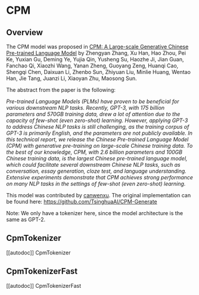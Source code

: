 <!--Copyright 2020 The HuggingFace Team. All rights reserved.

Licensed under the Apache License, Version 2.0 (the "License"); you may not use this file except in compliance with
the License. You may obtain a copy of the License at

http://www.apache.org/licenses/LICENSE-2.0

Unless required by applicable law or agreed to in writing, software distributed under the License is distributed on
an "AS IS" BASIS, WITHOUT WARRANTIES OR CONDITIONS OF ANY KIND, either express or implied. See the License for the
specific language governing permissions and limitations under the License.

⚠️ Note that this file is in Markdown but contain specific syntax for our doc-builder (similar to MDX) that may not be
rendered properly in your Markdown viewer.

-->

# CPM

## Overview

The CPM model was proposed in [CPM: A Large-scale Generative Chinese Pre-trained Language Model](https://arxiv.org/abs/2012.00413) by Zhengyan Zhang, Xu Han, Hao Zhou, Pei Ke, Yuxian Gu, Deming Ye, Yujia Qin,
Yusheng Su, Haozhe Ji, Jian Guan, Fanchao Qi, Xiaozhi Wang, Yanan Zheng, Guoyang Zeng, Huanqi Cao, Shengqi Chen,
Daixuan Li, Zhenbo Sun, Zhiyuan Liu, Minlie Huang, Wentao Han, Jie Tang, Juanzi Li, Xiaoyan Zhu, Maosong Sun.

The abstract from the paper is the following:

*Pre-trained Language Models (PLMs) have proven to be beneficial for various downstream NLP tasks. Recently, GPT-3,
with 175 billion parameters and 570GB training data, drew a lot of attention due to the capacity of few-shot (even
zero-shot) learning. However, applying GPT-3 to address Chinese NLP tasks is still challenging, as the training corpus
of GPT-3 is primarily English, and the parameters are not publicly available. In this technical report, we release the
Chinese Pre-trained Language Model (CPM) with generative pre-training on large-scale Chinese training data. To the best
of our knowledge, CPM, with 2.6 billion parameters and 100GB Chinese training data, is the largest Chinese pre-trained
language model, which could facilitate several downstream Chinese NLP tasks, such as conversation, essay generation,
cloze test, and language understanding. Extensive experiments demonstrate that CPM achieves strong performance on many
NLP tasks in the settings of few-shot (even zero-shot) learning.*

This model was contributed by [canwenxu](https://huggingface.co/canwenxu). The original implementation can be found
here: https://github.com/TsinghuaAI/CPM-Generate

Note: We only have a tokenizer here, since the model architecture is the same as GPT-2.

## CpmTokenizer

[[autodoc]] CpmTokenizer

## CpmTokenizerFast

[[autodoc]] CpmTokenizerFast
